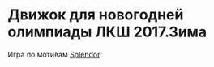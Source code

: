 # Движок для новогодней олимпиады ЛКШ 2017.Зима

Игра по мотивам [Splendor](https://boardgamegeek.com/boardgame/148228/splendor).